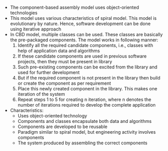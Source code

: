 - The component-based assembly model uses object-oriented technologies
- This model uses various characteristics of spiral model. This model is evolutionary by nature. Hence, software development can be done using iterative approach
- In CBD model, multiple classes can be used. These classes are basically the pre-packaged components. The model works in following manner:
	1. Identify all the required candidate components, i.e., classes with help of application data and algorithms
	2. If these candidate components are used in previous software projects, then they must be present in library
	3. Such pre-existing components can be excited from the library and used for further development
	4. But if the required component is not present in the library then build or create the component as per requirement
	5. Place this newly created component in the library. This makes one iteration of the system
	6. Repeat steps 1 to 5 for creating n iteration, where n denotes the number of iterations required to develop the complete application
- Characteristics:
	- Uses object-oriented technology
	- Components and classes encapsulate both data and algorithms
	- Components are developed to be reusable
	- Paradigm similar to spiral model, but engineering activity involves components
	- The system produced by assembling the correct components
